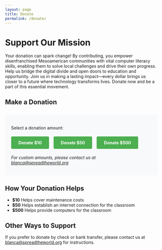 ```yaml
---
layout: page
title: Donate
permalink: /donate/
---
```


# Support Our Mission

Your donation can spark change! By contributing, you empower disenfranchised Mesoamerican communities with vital computer literacy skills, enabling them to solve local challenges and drive their own progress. Help us bridge the digital divide and open doors to education and opportunity. Join us in making a lasting impact—every dollar brings us closer to a future where technology transforms lives. Donate now and be a part of this essential movement.

## Make a Donation

<div class="donation-container">
  <p>Select a donation amount:</p>
  
  <div class="donation-options">
    <a href="https://buy.stripe.com/bIY9C9g8E3flerK001" class="donation-button">Donate $10</a>
    <a href="https://buy.stripe.com/4gw5lTaOk3flerKdQS" class="donation-button">Donate $50</a>
    <a href="https://buy.stripe.com/7sIcOl7C8g27bfyfZ1" class="donation-button">Donate $500</a>
  </div>
  
  <p class="custom-amount-text">For custom amounts, please contact us at <a href="mailto:blanca@spreadtheworld.org">blanca@spreadtheworld.org</a></p>
</div>

<style>
.donation-container {
  max-width: 600px;
  margin: 30px 0;
  padding: 20px;
  border-radius: 8px;
  background-color: #f8f9fa;
}

.donation-options {
  display: flex;
  flex-wrap: wrap;
  gap: 15px;
  margin: 20px 0;
}

.donation-button {
  display: inline-block;
  padding: 12px 24px;
  background-color: #4CAF50;
  color: white;
  border: none;
  border-radius: 4px;
  font-weight: bold;
  text-align: center;
  cursor: pointer;
  transition: background-color 0.3s;
  text-decoration: none;
}

.donation-button:hover {
  background-color: #45a049;
  text-decoration: none;
  color: white;
}

.custom-amount-text {
  margin-top: 20px;
  font-style: italic;
}

#error-message {
  color: #d32f2f;
  margin-top: 10px;
}
</style>

## How Your Donation Helps

- **$10** Helps cover maintenance costs 
- **$50** Helps establish an internet connection for the classroom
- **$500** Helps provide computers for the classroom

## Other Ways to Support

If you prefer to donate by check or bank transfer, please contact us at [blanca@spreadtheworld.org](mailto:blanca@spreadtheworld.org) for instructions.
